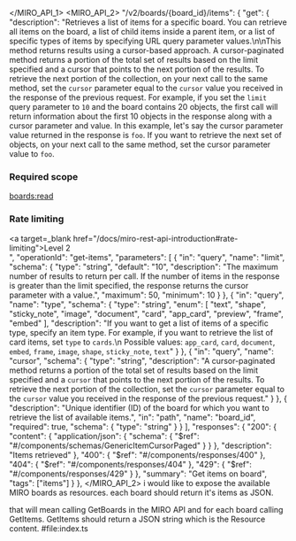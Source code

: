 </MIRO_API_1> <MIRO_API_2> "/v2/boards/{board_id}/items": { "get": { "description": "Retrieves a list of items for a specific board. You can retrieve all items on the board, a list of child items inside a parent item, or a list of specific types of items by specifying URL query parameter values.\n\nThis method returns results using a cursor-based approach. A cursor-paginated method returns a portion of the total set of results based on the limit specified and a cursor that points to the next portion of the results. To retrieve the next portion of the collection, on your next call to the same method, set the `cursor` parameter equal to the `cursor` value you received in the response of the previous request. For example, if you set the `limit` query parameter to `10` and the board contains 20 objects, the first call will return information about the first 10 objects in the response along with a cursor parameter and value. In this example, let's say the cursor parameter value returned in the response is `foo`. If you want to retrieve the next set of objects, on your next call to the same method, set the cursor parameter value to `foo`.<br/><h3>Required scope</h3> <a target=_blank href=https://developers.miro.com/reference/scopes>boards:read</a> <br/><h3>Rate limiting</h3> <a target=_blank href=\"/docs/miro-rest-api-introduction#rate-limiting\">Level 2</a><br/>", "operationId": "get-items", "parameters": [ { "in": "query", "name": "limit", "schema": { "type": "string", "default": "10", "description": "The maximum number of results to return per call. If the number of items in the response is greater than the limit specified, the response returns the cursor parameter with a value.", "maximum": 50, "minimum": 10 } }, { "in": "query", "name": "type", "schema": { "type": "string", "enum": [ "text", "shape", "sticky_note", "image", "document", "card", "app_card", "preview", "frame", "embed" ], "description": "If you want to get a list of items of a specific type, specify an item type. For example, if you want to retrieve the list of card items, set `type` to `cards`.\n Possible values: `app_card`, `card`, `document`, `embed`, `frame`, `image`, `shape`, `sticky_note`, `text`" } }, { "in": "query", "name": "cursor", "schema": { "type": "string", "description": "A cursor-paginated method returns a portion of the total set of results based on the limit specified and a `cursor` that points to the next portion of the results. To retrieve the next portion of the collection, set the `cursor` parameter equal to the `cursor` value you received in the response of the previous request." } }, { "description": "Unique identifier (ID) of the board for which you want to retrieve the list of available items.", "in": "path", "name": "board_id", "required": true, "schema": { "type": "string" } } ], "responses": { "200": { "content": { "application/json": { "schema": { "$ref": "#/components/schemas/GenericItemCursorPaged" } } }, "description": "Items retrieved" }, "400": { "$ref": "#/components/responses/400" }, "404": { "$ref": "#/components/responses/404" }, "429": { "$ref": "#/components/responses/429" } }, "summary": "Get items on board", "tags": ["items"] } }, </MIRO_API_2>
i would like to expose the available MIRO boards as resources. each board should return it's items as JSON.

that will mean calling GetBoards in the MIRO API and for each board calling GetItems. GetItems should return a JSON string which is the Resource content. #file:index.ts